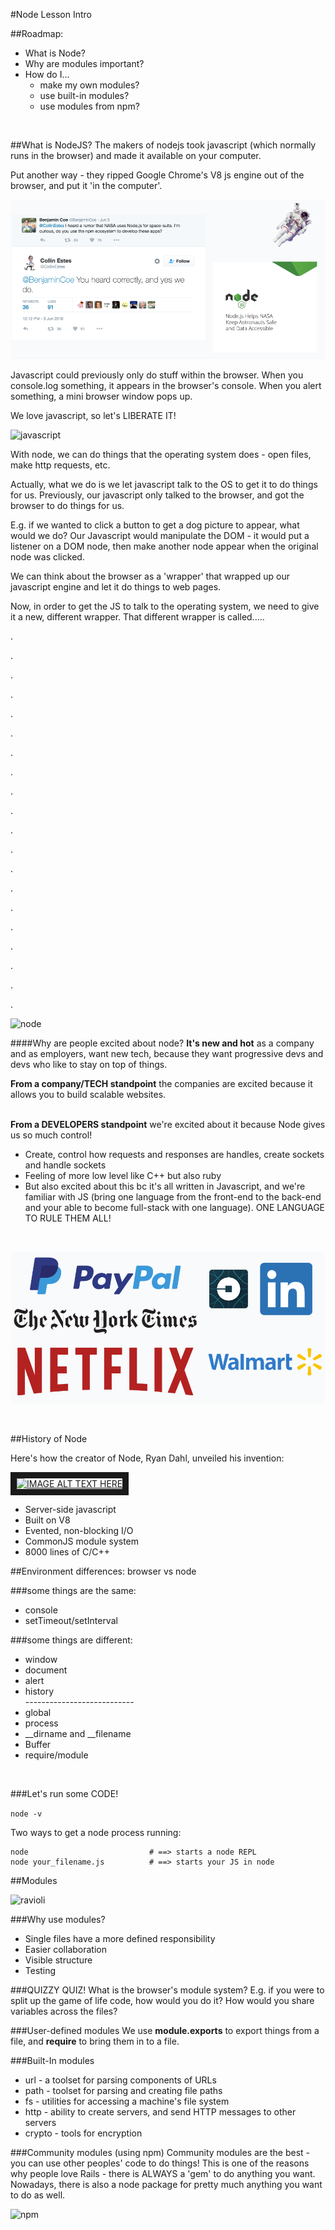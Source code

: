 #Node Lesson Intro


##Roadmap:
 * What is Node?
 * Why are modules important?
 * How do I...
 	* make my own modules?
 	* use built-in modules?
 	* use modules from npm?

<br>

##What is NodeJS?
 The makers of nodejs took javascript (which normally runs in the browser) and made it available on your computer.
 <br>

Put another way - they ripped Google Chrome's V8 js engine out of the browser, and put it 'in the computer'. 

![JSInSpace](imgs/nasa.png)

Javascript could previously only do stuff within the browser. When you console.log something, it appears in the browser's console. When you alert something, a mini browser window pops up. 

 We love javascript, so let's LIBERATE IT! 

![javascript](http://static3.bigstockphoto.com/thumbs/0/3/1/large1500/130442732.jpg)

With node, we can do things that the operating system does - open files, make http requests, etc. 

Actually, what we do is we let javascript talk to the OS to get it to do things for us. Previously, our javascript only talked to the browser, and got the browser to do things for us. 

E.g. if we wanted to click a button to get a dog picture to appear, what would we do? Our Javascript would manipulate the DOM - it would put a listener on a DOM node, then make another node appear when the original node was clicked. 

We can think about the browser as a 'wrapper' that wrapped up our javascript engine and let it do things to web pages. 

Now, in order to get the JS to talk to the operating system, we need to give it a new, different wrapper. That different wrapper is called.....

.

.

.

.

.

.

.

.

.

.

.

.

.

.

.

.

.

.

.

.

![node](https://nodejs.org/static/images/logos/nodejs-new-pantone-black.png) 
 


####Why are people excited about node?
**It's new and hot** as a company and as employers, want new tech, because they want progressive devs and devs who like to stay on top of things.

**From a company/TECH standpoint** the companies are excited because it allows you to build scalable websites.<br><br>

**From a DEVELOPERS standpoint** we're excited about it because Node gives us so much control!

* Create, control how requests and responses are handles, create sockets and handle sockets 
* Feeling of more low level like C++ but also ruby
* But also excited about this bc it's all written in Javascript, and we're familiar with JS (bring one language from the front-end to the back-end and your able to become full-stack with one language). ONE LANGUAGE TO RULE THEM ALL!


<br>

![companies](imgs/companies.png) 

<br>

<!--
Walmart
Began using node in 2012, decided to test their new node platform on black friday.... 53% of their online traffic went thorugh the node servers with zero downtime.

LinkedIn
began developing the server side of their mobile app entirely in node, They were previously using Ruby, but since the switch they have seen big performance increases: 2 - 10x faster

Paypal:
starting experimenting with node using just their Account overview page, but once they saw the 35% speed increase in half the development time, they started moving to node wholesale. 
-->

##History of Node

Here's how the creator of Node, Ryan Dahl, unveiled his invention: 

<a href="http://www.youtube.com/watch?feature=player_embedded&v=ztspvPYybIY" target="_blank"><img src="http://img.youtube.com/vi/ztspvPYybIY/0.jpg" 
alt="IMAGE ALT TEXT HERE" width="240" height="180" border="10" /></a>

*  Server-side javascript
*  Built on V8
*  Evented, non-blocking I/O
*  CommonJS module system
*  8000 lines of C/C++



##Environment differences: browser vs node

###some things are the same:
* console
* setTimeout/setInterval

###some things are different:
* window   	
* document
* alert
* history
<br> ---------------------------
* global 
* process
* __dirname and __filename
* Buffer
* require/module

<br>

###Let's run some CODE!

 ```node -v 						``` 
 
 Two ways to get a node process running:
 
 ```
 node  							# ==> starts a node REPL
 node your_filename.js			# ==> starts your JS in node
 ```
 
##Modules

![ravioli](http://images.akamai.steamusercontent.com/ugc/147885549583203665/0DF6DF5FE000B65422D6C8DDC06D9D7914D247DC/
) 


###Why use modules?
* Single files have a more defined responsibility
* Easier collaboration
* Visible structure
* Testing


###QUIZZY QUIZ!
What is the browser's module system? E.g. if you were to split up the game of life code, how would you do it? How would you share variables across the files?



###User-defined modules
We use **module.exports** to export things from a file, and **require** to bring them in to a file. 



###Built-In modules
* url - a toolset for parsing components of URLs
* path - toolset for parsing and creating file paths
* fs - utilities for accessing a machine's file system
* http - ability to create servers, and send HTTP messages to other servers
* crypto - tools for encryption


###Community modules (using npm)
Community modules are the best - you can use other peoples' code to do things! This is one of the reasons why people love Rails - there is ALWAYS a 'gem' to do anything you want. Nowadays, there is also a node package for pretty much anything you want to do as well. 


![npm](imgs/npm.png) 

